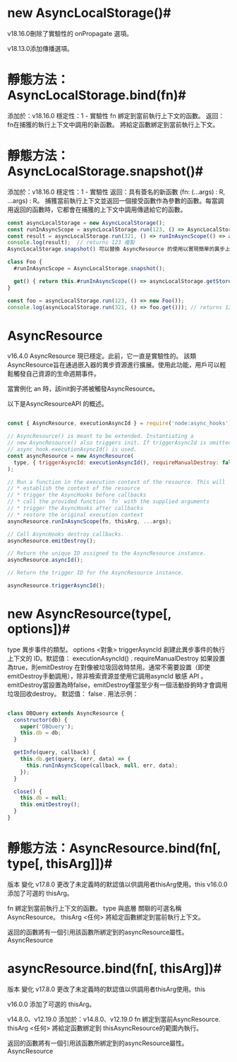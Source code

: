 # new AsyncLocalStorage()#
v18.16.0刪除了實驗性的 onPropagate 選項。

v18.13.0添加傳播選項。

# 靜態方法：AsyncLocalStorage.bind(fn)#
添加於：v18.16.0
穩定性：1 - 實驗性
fn <Function>綁定到當前執行上下文的函數。
返回：<Function>fn在捕獲的執行上下文中調用的新函數。
將給定函數綁定到當前執行上下文。

# 靜態方法：AsyncLocalStorage.snapshot()#
添加於：v18.16.0
穩定性：1 - 實驗性
返回：<Function>具有簽名的新函數 (fn: (...args) : R, ...args) : R。
捕獲當前執行上下文並返回一個接受函數作為參數的函數。每當調用返回的函數時，它都會在捕獲的上下文中調用傳遞給它的函數。
```javascript
const asyncLocalStorage = new AsyncLocalStorage();
const runInAsyncScope = asyncLocalStorage.run(123, () => AsyncLocalStorage.snapshot());
const result = asyncLocalStorage.run(321, () => runInAsyncScope(() => asyncLocalStorage.getStore()));
console.log(result);  // returns 123 複製
AsyncLocalStorage.snapshot() 可以替換 AsyncResource 的使用以實現簡單的異步上下文跟踪目的，例如：

class Foo {
  #runInAsyncScope = AsyncLocalStorage.snapshot();

  get() { return this.#runInAsyncScope(() => asyncLocalStorage.getStore()); }
}

const foo = asyncLocalStorage.run(123, () => new Foo());
console.log(asyncLocalStorage.run(321, () => foo.get())); // returns 123 
```
# AsyncResource
v16.4.0	AsyncResource 現已穩定。此前，它一直是實驗性的。
該類AsyncResource旨在通過嵌入器的異步資源進行擴展。使用此功能，用戶可以輕鬆觸發自己資源的生命週期事件。

當實例化 an 時，該init鉤子將被觸發AsyncResource。

以下是AsyncResourceAPI 的概述。
```javascript

const { AsyncResource, executionAsyncId } = require('node:async_hooks');

// AsyncResource() is meant to be extended. Instantiating a
// new AsyncResource() also triggers init. If triggerAsyncId is omitted then
// async_hook.executionAsyncId() is used.
const asyncResource = new AsyncResource(
  type, { triggerAsyncId: executionAsyncId(), requireManualDestroy: false },
);

// Run a function in the execution context of the resource. This will
// * establish the context of the resource
// * trigger the AsyncHooks before callbacks
// * call the provided function `fn` with the supplied arguments
// * trigger the AsyncHooks after callbacks
// * restore the original execution context
asyncResource.runInAsyncScope(fn, thisArg, ...args);

// Call AsyncHooks destroy callbacks.
asyncResource.emitDestroy();

// Return the unique ID assigned to the AsyncResource instance.
asyncResource.asyncId();

// Return the trigger ID for the AsyncResource instance.

asyncResource.triggerAsyncId();
```
# new AsyncResource(type[, options])#
type <string>異步事件的類型。
options <對象>
triggerAsyncId <number>創建此異步事件的執行上下文的 ID。默認值： executionAsyncId() .
requireManualDestroy <boolean>如果設置為true，則emitDestroy 在對像被垃圾回收時禁用。通常不需要設置（即使emitDestroy手動調用），除非檢索資源並使用它調用asyncId 敏感 API 。emitDestroy當設置為時false，emitDestroy僅當至少有一個活動掛鉤時才會調用垃圾回收destroy。 默認值： false .
用法示例：
```javascript

class DBQuery extends AsyncResource {
  constructor(db) {
    super('DBQuery');
    this.db = db;
  }

  getInfo(query, callback) {
    this.db.get(query, (err, data) => {
      this.runInAsyncScope(callback, null, err, data);
    });
  }

  close() {
    this.db = null;
    this.emitDestroy();
  }
} 
```

# 靜態方法：AsyncResource.bind(fn[, type[, thisArg]])#
版本	變化
v17.8.0	更改了未定義時的默認值以供調用者thisArg使用。this
v16.0.0	添加了可選的 thisArg。

fn <Function>綁定到當前執行上下文的函數。
type <string>與底層 關聯的可選名稱 AsyncResource。
thisArg <任何>
將給定函數綁定到當前執行上下文。

返回的函數將有一個引用該函數所綁定到的asyncResource屬性。AsyncResource

# asyncResource.bind(fn[, thisArg])#
版本	變化
v17.8.0	更改了未定義時的默認值以供調用者thisArg使用。this

v16.0.0	添加了可選的 thisArg。

v14.8.0、v12.19.0	添加於：v14.8.0、v12.19.0
fn <Function>綁定到當前AsyncResource.
thisArg <任何>
將給定函數綁定到 thisAsyncResource的範圍內執行。

返回的函數將有一個引用該函數所綁定到的asyncResource屬性。AsyncResource